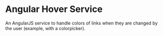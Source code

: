 # Angular Hover Service

An AngularJS service to handle colors of links when they are changed by the user (example, with a colorpicker).
